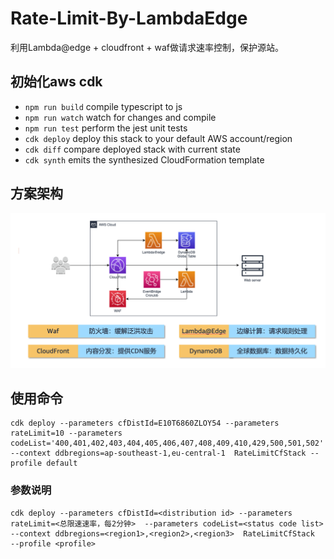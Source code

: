 # Rate-Limit-By-LambdaEdge

利用Lambda@edge + cloudfront + waf做请求速率控制，保护源站。

## 初始化aws cdk

* `npm run build`   compile typescript to js
* `npm run watch`   watch for changes and compile
* `npm run test`    perform the jest unit tests
* `cdk deploy`      deploy this stack to your default AWS account/region
* `cdk diff`        compare deployed stack with current state
* `cdk synth`       emits the synthesized CloudFormation template

## 方案架构
![image](https://github.com/heqiqi/Rate-Limit-By-LambdaEdge/blob/main/images/rate-arch.png)

## 使用命令
```
cdk deploy --parameters cfDistId=E10T6860ZLOY54 --parameters rateLimit=10 --parameters codeList='400,401,402,403,404,405,406,407,408,409,410,429,500,501,502' --context ddbregions=ap-southeast-1,eu-central-1  RateLimitCfStack --profile default 
```
### 参数说明
```
cdk deploy --parameters cfDistId=<distribution id> --parameters rateLimit=<总限速速率，每2分钟>  --parameters codeList=<status code list> --context ddbregions=<region1>,<region2>,<region3>  RateLimitCfStack  --profile <profile>
```

